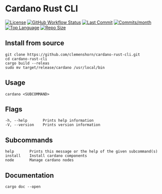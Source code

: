 # Cardano Rust CLI

[![License](https://img.shields.io/github/license/clemenshorn/cardano-rust-cli?style=flat)](https://github.com/clemenshorn/cardano-rust-cli/blob/master/LICENSE)
[![GitHub Workflow Status](https://img.shields.io/github/workflow/status/clemenshorn/cardano-rust-cli/cardano-rust-cli?label=cardano-rust-cli&logo=github&style=flat)](https://github.com/clemenshorn/cardano-rust-cli/actions?query=workflow:cardano-rust-cli)
[![Last Commit](https://img.shields.io/github/last-commit/clemenshorn/cardano-rust-cli?style=flat)](https://github.com/clemenshorn/cardano-rust-cli/graphs/commit-activity)
[![Commits/month](https://img.shields.io/github/commit-activity/m/clemenshorn/cardano-rust-cli?style=flat)](https://github.com/clemenshorn/cardano-rust-cli/graphs/commit-activity)
[![Top Language](https://img.shields.io/github/languages/top/clemenshorn/cardano-rust-cli?style=flat)](https://github.com/clemenshorn/cardano-rust-cli)
[![Repo Size](https://img.shields.io/github/repo-size/clemenshorn/cardano-rust-cli?style=flat)](https://github.com/clemenshorn/cardano-rust-cli)

## Install from source

    git clone https://github.com/clemenshorn/cardano-rust-cli.git
    cd cardano-rust-cli
    cargo build --releas
    sudo mv target/release/cardano /usr/local/bin

## Usage

    cardano <SUBCOMMAND>

## Flags

    -h, --help       Prints help information
    -V, --version    Prints version information

## Subcommands

    help       Prints this message or the help of the given subcommand(s)
    install    Install cardano components
    node       Manage cardano nodes

## Documentation

    cargo doc --open
